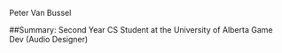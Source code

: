 Peter Van Bussel

##Summary:
Second Year CS Student at the University of Alberta
Game Dev (Audio Designer)

